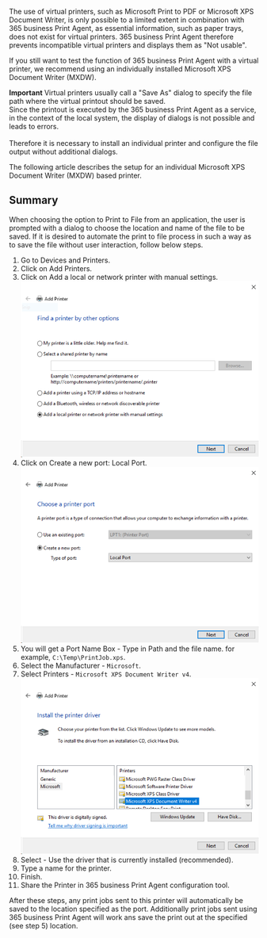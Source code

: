 The use of virtual printers, such as Microsoft Print to PDF or Microsoft XPS Document Writer, is only possible to a limited extent in combination with 365 business Print Agent, as essential information, such as paper trays, does not exist for virtual printers.
365 business Print Agent therefore prevents incompatible virtual printers and displays them as "Not usable".

If you still want to test the function of 365 business Print Agent with a virtual printer, we recommend using an individually installed Microsoft XPS Document Writer (MXDW).

<div class="alert alert-info">
    <i class="fa-solid fa-lightbulb"></i> <strong>Important</strong> Virtual printers usually call a "Save As" dialog to specify the file path where the virtual printout should be saved.<br>Since the printout is executed by the 365 business Print Agent as a service, in the context of the local system, the display of dialogs is not possible and leads to errors.<br><br>Therefore it is necessary to install an individual printer and configure the file output without additional dialogs.
</div>

The following article describes the setup for an individual Microsoft XPS Document Writer (MXDW) based printer.

## Summary

When choosing the option to Print to File from an application, the user is prompted with a dialog to choose the location and name of the file to be saved. If it is desired to automate the print to file process in such a way as to save the file without user interaction, follow below steps.

1. Go to Devices and Printers.
2. Click on Add Printers.
3. Click on Add a local or network printer with manual settings.<br>![Find a printer by other options dialog](/assets/images/365-business-print-agent/1062d8a1ab2ec8922f457cc23dd6c50d8f6b1bc0f58344d43481ea4b962d11eb.png)
4. Click on Create a new port: Local Port.<br>![Create a new port: Local Port](/assets/images/365-business-print-agent/7ab8a8f098dcb9c886ac9540a3b8e967fe476b3aa49d4d3628d833995079056e.png)
5. You will get a Port Name Box - Type in Path and the file name. for example, `C:\Temp\PrintJob.xps`.
6. Select the Manufacturer - `Microsoft`.
7. Select Printers - `Microsoft XPS Document Writer v4`.<br>![Install the printer driver dialog](/assets/images/365-business-print-agent/9c5fc601bb9842bccf3df601502307b88455e37363aad807034ad5df2a3c9780.png)
8. Select - Use the driver that is currently installed (recommended).
9. Type a name for the printer.
10. Finish.
11. Share the Printer in 365 business Print Agent configuration tool.

After these steps, any print jobs sent to this printer will automatically be saved to the location specified as the port. Additionally print jobs sent using 365 business Print Agent will work ans save the print out at the specified (see step 5) location.